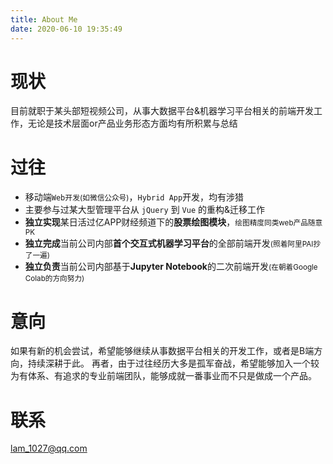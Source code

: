 ```yaml
---
title: About Me
date: 2020-06-10 19:35:49
---
```


# 现状

目前就职于某头部短视频公司，从事大数据平台&机器学习平台相关的前端开发工作，无论是技术层面or产品业务形态方面均有所积累与总结

# 过往

- 移动端`Web开发`<small>(如微信公众号)</small>，`Hybrid App`开发，均有涉猎
- 主要参与过某大型管理平台从 `jQuery` 到 `Vue` 的重构&迁移工作
- **独立实现**某日活过亿APP财经频道下的**股票绘图模块**，<small>绘图精度同类web产品随意PK</small>
- **独立完成**当前公司内部**首个交互式机器学习平台**的全部前端开发<small>(照着阿里PAI抄了一遍)</small>
- **独立负责**当前公司内部基于**Jupyter Notebook**的二次前端开发<small>(在朝着Google Colab的方向努力)</small>

# 意向

如果有新的机会尝试，希望能够继续从事数据平台相关的开发工作，或者是B端方向，持续深耕于此。
再者，由于过往经历大多是孤军奋战，希望能够加入一个较为有体系、有追求的专业前端团队，能够成就一番事业而不只是做成一个产品。

# 联系

lam_1027@qq.com
